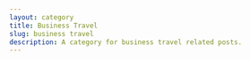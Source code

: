 ```yaml
---
layout: category
title: Business Travel
slug: business travel
description: A category for business travel related posts.
---
```

